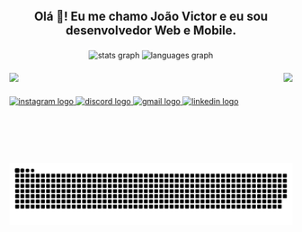 <h2 align="center">Olá 👋! Eu me chamo João Victor e eu sou desenvolvedor Web e Mobile.</h2>

###

<div align="center">
  <img src="https://github-readme-stats.vercel.app/api?username=SondTheAnime&hide_title=false&hide_rank=false&show_icons=true&include_all_commits=true&count_private=true&disable_animations=false&theme=nord&locale=pt-br&hide_border=false" height="150" alt="stats graph"  />
  <img src="https://github-readme-stats.vercel.app/api/top-langs?username=SondTheAnime&locale=pt-br&hide_title=false&layout=compact&card_width=320&langs_count=5&theme=nord&hide_border=false" height="150" alt="languages graph"  />
</div>


###

<img align="right" height="160" src="https://i.giphy.com/media/v1.Y2lkPTc5MGI3NjExdXR6ZDdvNWF5cHFrOGN5ajgyYzVxZDZ6ajV5ZnE1bzg3dTZwcHo1MSZlcD12MV9pbnRlcm5hbF9naWZfYnlfaWQmY3Q9Zw/QDjpIL6oNCVZ4qzGs7/giphy.gif"  />

###

<div align="left">
  <p>
    <a href="https://skillicons.dev">
      <img src="https://skillicons.dev/icons?i=html,css,tailwind,js,ts,python,lua,django,react,next,nodejs,selenium,linux,git,docker,sqlite,postgres,mysql,firebase,vercel, discord, bots"/>
    </a>
  </p>
</div>

###

<div align="left">
  <a href="https://www.instagram.com/coldthecold/" target="_blank">
    <img src="https://img.shields.io/static/v1?message=Instagram&logo=instagram&label=&color=E4405F&logoColor=white&labelColor=&style=for-the-badge" height="35" alt="instagram logo"  />
  </a>
  <a href="https://discord.com/users/sondtheanime/" target="_blank">
    <img src="https://img.shields.io/static/v1?message=Discord&logo=discord&label=&color=7289DA&logoColor=white&labelColor=&style=for-the-badge" height="35" alt="discord logo"  />
  </a>
  <a href="mailto:joaovictorbrtor2@gmail.com" target="_blank">
    <img src="https://img.shields.io/static/v1?message=Gmail&logo=gmail&label=&color=D14836&logoColor=white&labelColor=&style=for-the-badge" height="35" alt="gmail logo"  />
  </a>
  <a href="https://www.linkedin.com/in/sondtheanime/" target="_blank">
    <img src="https://img.shields.io/static/v1?message=LinkedIn&logo=linkedin&label=&color=0077B5&logoColor=white&labelColor=&style=for-the-badge" height="35" alt="linkedin logo"  />
  </a>
</div>

###

<br clear="both">

<img src="https://raw.githubusercontent.com/SondTheAnime/SondTheAnime/output/snake.svg" alt="Snake animation" />

###
